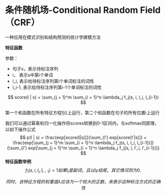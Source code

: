 # 条件随机场-Conditional Random Field（CRF）

一种应用在模式识别和结构预测的统计学建模方法

**特征函数**

参数：

- 句子s，表示待标注序列
- i， 表示s中第i个单词
- l_i,  表示给待标注序列第i个单词标注的词性
- l_i-1, 表示给待标注序列第i-1个单词标注的词性

$$
score(l | s) = \sum_{j = 1}^m \sum_{i = 1}^n \lambda_j f_j(s, i, l_i, l_{i-1})
$$

第一个和函数在所有特征方程fj()上运行，第二个和函数在句子的所有位置i上运行

我们可以通过幂乘和归一化操作将scores转换到0-1区间内，与softmax同原理，以如下操作公式
$$
p(l | s) = \frac{exp[score(l|s)]}{\sum_{l’} exp[score(l’|s)]} = \frac{exp[\sum_{j = 1}^m \sum_{i = 1}^n \lambda_j f_j(s, i, l_i, l_{i-1})]}{\sum_{l’} exp[\sum_{j = 1}^m \sum_{i = 1}^n \lambda_j f_j(s, i, l’_i, l’_{i-1})]}
$$
**特征函数举例**
$$
f_1(s, i, l_i, l_{i-1}) = 1如果l_{i}是副词，且以ly结尾，其它情况则为0.
$$

$$
同时，该特征方程的权重值λ应该为一个较大的正数，来表示这种标注方式的正确性
$$





